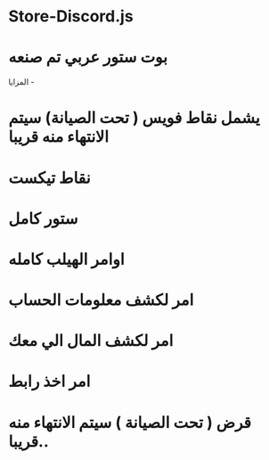 # Store-Discord.js

# بوت ستور عربي تم صنعه

المزايا  - 

# يشمل نقاط فويس ( تحت الصيانة) سيتم الانتهاء منه قريبا

# نقاط تيكست

# ستور كامل 

# اوامر الهيلب كامله

# امر لكشف معلومات الحساب

# امر لكشف المال الي معك

# امر اخذ رابط

# قرض ( تحت الصيانة ) سيتم الانتهاء منه قريبا..

